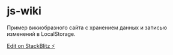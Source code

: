 # js-wiki
Пример викиобразного сайта с хранением данных и записью изменений в LocalStorage. 

[Edit on StackBlitz ⚡️](http://xetc.ru/)